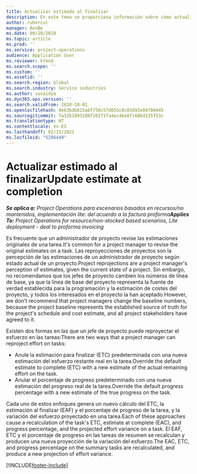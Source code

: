```yaml
---
title: Actualizar estimado al finalizar
description: En este tema se proporciona información sobre cómo actualizar la proyección de esfuerzo en un proyecto.
author: ruhercul
manager: AnnBe
ms.date: 09/20/2020
ms.topic: article
ms.prod: ''
ms.service: project-operations
audience: Application User
ms.reviewer: kfend
ms.search.scope: ''
ms.custom: ''
ms.assetid: ''
ms.search.region: Global
ms.search.industry: Service industries
ms.author: suvaidya
ms.dyn365.ops.version: ''
ms.search.validFrom: 2020-10-01
ms.openlocfilehash: 0e63bdb815a6f758c57d055c8c03d92e04700445
ms.sourcegitcommit: fa32b1893286f20271fa4ec4be8fc68bd135f53c
ms.translationtype: HT
ms.contentlocale: es-ES
ms.lasthandoff: 02/15/2021
ms.locfileid: "5286449"
---
```

# <a name="update-estimate-at-completion"></a><span data-ttu-id="0f0bf-103">Actualizar estimado al finalizar</span><span class="sxs-lookup"><span data-stu-id="0f0bf-103">Update estimate at completion</span></span>

<span data-ttu-id="0f0bf-104">_**Se aplica a:** Project Operations para escenarios basados en recursos/no mantenidos, implementación lite: del acuerdo a la factura proforma_</span><span class="sxs-lookup"><span data-stu-id="0f0bf-104">_**Applies To:** Project Operations for resource/non-stocked based scenarios, Lite deployment - deal to proforma invoicing_</span></span>

<span data-ttu-id="0f0bf-105">Es frecuente que un administrador de proyecto revise las estimaciones originales de una tarea.</span><span class="sxs-lookup"><span data-stu-id="0f0bf-105">It's common for a project manager to revise the original estimates on a task.</span></span> <span data-ttu-id="0f0bf-106">Las reproyecciones de proyectos son la percepción de las estimaciones de un administrador de proyecto según estado actual de un proyecto.</span><span class="sxs-lookup"><span data-stu-id="0f0bf-106">Project reprojections are a project manager's perception of estimates, given the current state of a project.</span></span> <span data-ttu-id="0f0bf-107">Sin embargo, no recomendamos que los jefes de proyecto cambien los números de línea de base, ya que la línea de base del proyecto representa la fuente de verdad establecida para la programación y la estimación de costes del proyecto, y todos los interesados en el proyecto la han aceptado.</span><span class="sxs-lookup"><span data-stu-id="0f0bf-107">However, we don't recommend that project managers change the baseline numbers, because the project baseline represents the established source of truth for the project's schedule and cost estimate, and all project stakeholders have agreed to it.</span></span>

<span data-ttu-id="0f0bf-108">Existen dos formas en las que un jefe de proyecto puede reproyectar el esfuerzo en las tareas:</span><span class="sxs-lookup"><span data-stu-id="0f0bf-108">There are two ways that a project manager can reproject effort on tasks:</span></span>

- <span data-ttu-id="0f0bf-109">Anule la estimación para finalizar (ETC) predeterminada con una nueva estimación del esfuerzo restante real en la tarea.</span><span class="sxs-lookup"><span data-stu-id="0f0bf-109">Override the default estimate to complete (ETC) with a new estimate of the actual remaining effort on the task.</span></span> 
- <span data-ttu-id="0f0bf-110">Anular el porcentaje de progreso predeterminado con una nueva estimación del progreso real de la tarea.</span><span class="sxs-lookup"><span data-stu-id="0f0bf-110">Override the default progress percentage with a new estimate of the true progress on the task.</span></span>

<span data-ttu-id="0f0bf-111">Cada uno de estos enfoques genera un nuevo cálculo del ETC, la estimación al finalizar (EAF) y el porcentaje de progreso de la tarea, y la variación del esfuerzo proyectado en una tarea.</span><span class="sxs-lookup"><span data-stu-id="0f0bf-111">Each of these approaches cause a recalculation of the task's ETC, estimate at complete (EAC), and progress percentage, and the projected effort variance on a task.</span></span> <span data-ttu-id="0f0bf-112">El EAF, ETC y el porcentaje de progreso en las tareas de resumen se recalculan y producen una nueva proyección de la variación del esfuerzo.</span><span class="sxs-lookup"><span data-stu-id="0f0bf-112">The EAC, ETC, and progress percentage on the summary tasks are recalculated, and produce a new projection of effort variance.</span></span>


[!INCLUDE[footer-include](../includes/footer-banner.md)]